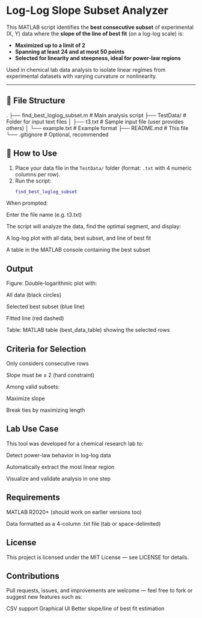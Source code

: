 # Log-Log Slope Subset Analyzer

This MATLAB script identifies the **best consecutive subset** of experimental (X, Y) data where the **slope of the line of best fit** (on a log-log scale) is:
- **Maximized up to a limit of 2**
- **Spanning at least 24 and at most 50 points**
- **Selected for linearity and steepness, ideal for power-law regions**

Used in chemical lab data analysis to isolate linear regimes from experimental datasets with varying curvature or nonlinearity.

---

## 📂 File Structure

.
├── find_best_loglog_subset.m # Main analysis script
├── TestData/ # Folder for input text files
│ ├── t3.txt # Sample input file (user provides others)
│ └── example.txt # Example format
├── README.md # This file
└── .gitignore # Optional, recommended

## 🚀 How to Use

1. Place your data file in the `TestData/` folder (format: `.txt` with 4 numeric columns per row).
2. Run the script:
   ```matlab
   find_best_loglog_subset
When prompted:

Enter the file name (e.g. t3.txt)

The script will analyze the data, find the optimal segment, and display:

A log-log plot with all data, best subset, and line of best fit

A table in the MATLAB console containing the best subset

## Output
Figure: Double-logarithmic plot with:

All data (black circles)

Selected best subset (blue line)

Fitted line (red dashed)

Table: MATLAB table (best_data_table) showing the selected rows

## Criteria for Selection
Only considers consecutive rows

Slope must be ≤ 2 (hard constraint)

Among valid subsets:

Maximize slope

Break ties by maximizing length

## Lab Use Case
This tool was developed for a chemical research lab to:

Detect power-law behavior in log-log data

Automatically extract the most linear region

Visualize and validate analysis in one step

## Requirements
MATLAB R2020+ (should work on earlier versions too)

Data formatted as a 4-column .txt file (tab or space-delimited)

## License
This project is licensed under the MIT License — see LICENSE for details.

## Contributions
Pull requests, issues, and improvements are welcome — feel free to fork or suggest new features such as:

CSV support
Graphical UI
Better slope/line of best fit estimation
